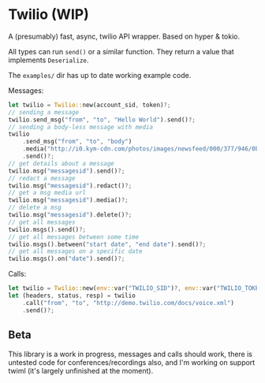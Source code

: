 # Twilio (WIP)

A (presumably) fast, async, twilio API wrapper. Based on hyper & tokio.

All types can run `send()` or a similar function. They return a value that implements `Deserialize`.

The `examples/` dir has up to date working example code.

Messages:

```rust
let twilio = Twilio::new(account_sid, token)?;
// sending a message
twilio.send_msg("from", "to", "Hello World").send()?;
// sending a body-less message with media
twilio
    .send_msg("from", "to", "body")
    .media("http://i0.kym-cdn.com/photos/images/newsfeed/000/377/946/0b9.jpg")
    .send()?;
// get details about a message
twilio.msg("messagesid").send()?;
// redact a message
twilio.msg("messagesid").redact()?;
// get a msg media url
twilio.msg("messagesid").media()?;
// delete a msg
twilio.msg("messagesid").delete()?;
// get all messages
twilio.msgs().send()?;
// get all messages between some time
twilio.msgs().between("start date", "end date").send()?;
// get all messages on a specific date
twilio.msgs().on("date").send()?;
```

Calls:

```rust
let twilio = Twilio::new(env::var("TWILIO_SID")?, env::var("TWILIO_TOKEN")?)?;
let (headers, status, resp) = twilio
    .call("from", "to", "http://demo.twilio.com/docs/voice.xml")
    .send()?;
```

## Beta

This library is a work in progress, messages and calls should work, there is untested code for conferences/recordings also, and I'm working on support twiml (it's largely unfinished at the moment).
